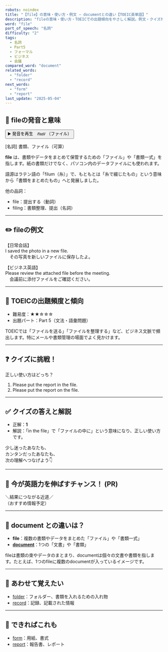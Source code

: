 ```yaml
---
robots: noindex
title: "【file】の意味・使い方・例文 ― documentとの違い【TOEIC英単語】"
description: "fileの意味・使い方・TOEICでの出題傾向をやさしく解説。例文・クイズ付きでdocumentとの違いもわかりやすく学べます。"
word: "file"
part_of_speech: "名詞"
difficulty: "2"
tags:
  - 名詞
  - Part5
  - フォーマル
  - ビジネス
  - 会議
compared_word: "document"
related_words:
  - "folder"
  - "record"
next_words:
  - "form"
  - "report"
last_update: "2025-05-04"
---
```


## 🔰 fileの発音と意味

<button class="play-audio" onclick="playTTS('file')">
  <span class="play-audio-main">
    ▶️ 発音を再生　/faɪl/
  </span>
  <span class="play-audio-sub">
    （ファイル）
  </span>
</button>

[名詞] 書類、ファイル（可算）

**file** は、書類やデータをまとめて保管するための「ファイル」や「書類一式」を指します。紙の書類だけでなく、パソコン内のデータファイルにも使われます。

語源はラテン語の「filum（糸）」で、もともとは「糸で綴じたもの」という意味から「書類をまとめたもの」へと発展しました。

他の品詞：  
- file：提出する（動詞）
- filing：書類整理、提出（名詞）

---

## ✏️ fileの例文

【日常会話】  
I saved the photo in a new file.  
　その写真を新しいファイルに保存したよ。

【ビジネス英語】  
Please review the attached file before the meeting.  
　会議前に添付ファイルをご確認ください。

---

## 🎯 TOEICの出題頻度と傾向

- 難易度：★★☆☆☆
- 出題パート：Part 5（文法・語彙問題）

TOEICでは「ファイルを送る」「ファイルを整理する」など、ビジネス文脈で頻出します。特にメールや書類管理の場面でよく見かけます。

---

## ❓ クイズに挑戦！

正しい使い方はどっち？

1. Please put the report in the file.  
2. Please put the report on the file.

---

## ✅ クイズの答えと解説

- 正解：**1**
- 解説：「in the file」で「ファイルの中に」という意味になり、正しい使い方です。

少し迷ったあなたも、  
カンタンだったあなたも、  
次の理解へつなげよう👇️

---

## 🚀 今が英語力を伸ばすチャンス！ (PR)

<div class="info-center">
＼結果につながる近道／<br>  
（おすすめ情報予定）
</div>

---

## 🤔  document との違いは？

- **file**：複数の書類やデータをまとめた「ファイル」や「書類一式」
- **[document](/word/document/)**：1つの「文書」や「書類」

fileは書類の束やデータのまとまり、documentは個々の文書や書類を指します。たとえば、1つのfileに複数のdocumentが入っているイメージです。

---

## 🧩 あわせて覚えたい

- [folder](/word/folder/)：フォルダー、書類を入れるための入れ物
- [record](/word/record/)：記録、記載された情報

---

## 📖 できればこれも

- [form](/word/form/)：用紙、書式
- [report](/word/report/)：報告書、レポート

<!-- cvid: aid34_bid32 -->
